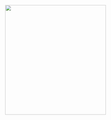 <p align="center">
<img src="https://mhabibr02.github.io/Page-Web-Development/assets/img/portfolio/webdev-98.png" width="80%" height="30%">
</p>
